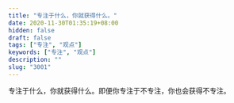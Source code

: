 ```yaml
---
title: "专注于什么，你就获得什么。"
date: 2020-11-30T01:35:19+08:00
hidden: false
draft: false
tags: ["专注", "观点"]
keywords: ["专注", "观点"]
description: ""
slug: "3001"
---
```


专注于什么，你就获得什么。即便你专注于不专注，你也会获得不专注。